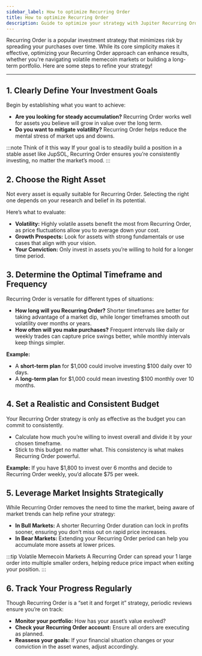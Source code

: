 ```yaml
---
sidebar_label: How to optimize Recurring Order
title: How to optimize Recurring Order
description: Guide to optimize your strategy with Jupiter Recurring Order
---
```


<head>
    <title>Optimize Recurring Order</title>
    <meta name="twitter:card" content="summary" />
</head>

Recurring Order is a popular investment strategy that minimizes risk by spreading your purchases over time. While its core simplicity makes it effective, optimizing your Recurring Order approach can enhance results, whether you're navigating volatile memecoin markets or building a long-term portfolio. Here are some steps to refine your strategy!

---

## 1. Clearly Define Your Investment Goals

Begin by establishing what you want to achieve:

- **Are you looking for steady accumulation?** Recurring Order works well for assets you believe will grow in value over the long term.
- **Do you want to mitigate volatility?** Recurring Order helps reduce the mental stress of market ups and downs.

:::note Think of it this way
If your goal is to steadily build a position in a stable asset like JupSOL, Recurring Order ensures you’re consistently investing, no matter the market’s mood.
:::

## 2. Choose the Right Asset

Not every asset is equally suitable for Recurring Order. Selecting the right one depends on your research and belief in its potential.

Here’s what to evaluate:

- **Volatility:** Highly volatile assets benefit the most from Recurring Order, as price fluctuations allow you to average down your cost.
- **Growth Prospects:** Look for assets with strong fundamentals or use cases that align with your vision.
- **Your Conviction:** Only invest in assets you’re willing to hold for a longer time period.

## 3. Determine the Optimal Timeframe and Frequency

Recurring Order is versatile for different types of situations:

- **How long will you Recurring Order?** Shorter timeframes are better for taking advantage of a market dip, while longer timeframes smooth out volatility over months or years.
- **How often will you make purchases?** Frequent intervals like daily or weekly trades can capture price swings better, while monthly intervals keep things simpler.

**Example:** 
- A **short-term plan** for $1,000 could involve investing $100 daily over 10 days.
- A **long-term plan** for $1,000 could mean investing $100 monthly over 10 months.

## 4. Set a Realistic and Consistent Budget

Your Recurring Order strategy is only as effective as the budget you can commit to consistently.

- Calculate how much you’re willing to invest overall and divide it by your chosen timeframe.
- Stick to this budget no matter what. This consistency is what makes Recurring Order powerful.

**Example:** If you have $1,800 to invest over 6 months and decide to Recurring Order weekly, you’d allocate $75 per week.

## 5. Leverage Market Insights Strategically

While Recurring Order removes the need to time the market, being aware of market trends can help refine your strategy:

- **In Bull Markets:** A shorter Recurring Order duration can lock in profits sooner, ensuring you don’t miss out on rapid price increases.
- **In Bear Markets:** Extending your Recurring Order period can help you accumulate more assets at lower prices.

:::tip Volatile Memecoin Markets
A Recurring Order can spread your 1 large order into multiple smaller orders, helping reduce price impact when exiting your position.
:::

## 6. Track Your Progress Regularly

Though Recurring Order is a “set it and forget it” strategy, periodic reviews ensure you’re on track:

- **Monitor your portfolio:** How has your asset’s value evolved?
- **Check your Recurring Order account:** Ensure all orders are executing as planned.
- **Reassess your goals:** If your financial situation changes or your conviction in the asset wanes, adjust accordingly.